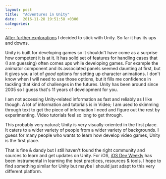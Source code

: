 ```yaml
---
layout: post
title:  "Adventures in Unity"
date:   2016-11-28 19:51:58 +0300
categories:
---
```


[After further explorations](http://erdemtu.com/2016/11/13/exploring-vuforia.html)
I decided to stick with Unity. So far it has its ups and downs.

Unity is built for developing games so it shouldn't have come as a surprise how
competent it is at it. It has solid set of features for handling cases that (I am
guessing) often comes ups while developing games. For example the animator
component and its associated panels seemed daunting at first, but it gives you
a lot of *good* options for setting up character animations. I don't know when
I will need to use those options, but it fills me confidence in tackling that
kind of challenges in the futures. Unity has been around since 2005 so I guess
that's 11 years of development for you.

I am not accessing Unity-related information as fast and reliably as I like
though. A lot of information and tutorials is in Video; I am used to skimming
through text to get the piece of information I need and figure out the rest by
experimenting. Video tutorials feel so long to get through.

This probably very natural; Unity is very visually-oriented in the first place.
It caters to a wider variety of people from a wider variety of backgrounds. I
guess for many people who wants to learn how develop video games, Unity is the
first place.

That is fine & dandy but I still haven't found the right community and sources
to learn and get updates on Unity. For iOS, [iOS Dev Weekly](http://iosdevweekly.com/)
has been instrumental in learning the best practices, resources & tools. I hope
to find something similar for Unity but maybe I should just adapt to this very
different platform. 
